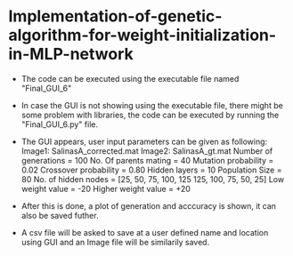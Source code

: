 # Implementation-of-genetic-algorithm-for-weight-initialization-in-MLP-network

- The code can be executed using the executable file named "Final_GUI_6"
- In case the GUI is not showing using the executable file, there might be some problem with libraries,
	the code can be executed by running the "Final_GUI_6.py" file.
- The GUI appears, user input parameters can be given as following:
	Image1: SalinasA_corrected.mat
	Image2: SalinasA_gt.mat
	Number of generations = 100
	No. Of parents mating = 40
	Mutation probability  = 0.02
	Crossover probability = 0.80
	Hidden layers = 10
	Population Size = 80
	No. of hidden nodes = [25, 50, 75, 100, 125
			125, 100, 75, 50, 25]
	Low weight value = -20
	Higher weight value = +20
	
- After this is done, a plot of generation and acccuracy is shown, it can also be saved futher.
- A csv file will be asked to save at a user defined name and location using GUI and an Image file will
	be similarily saved.
